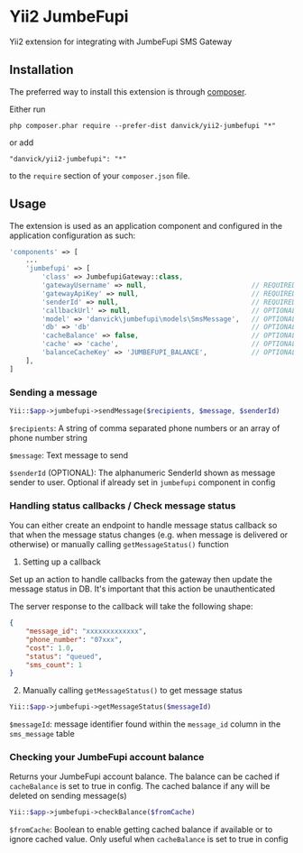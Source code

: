 Yii2 JumbeFupi
==============
Yii2 extension for integrating with JumbeFupi SMS Gateway

Installation
------------

The preferred way to install this extension is through [composer](http://getcomposer.org/download/).

Either run

```
php composer.phar require --prefer-dist danvick/yii2-jumbefupi "*"
```

or add

```
"danvick/yii2-jumbefupi": "*"
```

to the `require` section of your `composer.json` file.



Usage
-----

The extension is used as an application component and configured in the application configuration as such:

```php
'components' => [
    ...
    'jumbefupi' => [
        'class' => JumbefupiGateway::class,
        'gatewayUsername' => null,                          // REQUIRED - Your JumbeFupi username
        'gatewayApiKey' => null,                            // REQUIRED - Your JumbeFupi API key
        'senderId' => null,                                 // REQUIRED - Your SenderID / Alphanumeric. If not set here, should be set when sending message
        'callbackUrl' => null,                              // OPTIONAL - The URL where message status response from JumbeFupi Gateway will be sent
        'model' => 'danvick\jumbefupi\models\SmsMessage',   // OPTIONAL - (Default: danvick\jumbefupi\models\SmsMessage)
        'db' => 'db'                                        // OPTIONAL - the DB connection component for the messages table
        'cacheBalance' => false,                            // OPTIONAL - Whether to store balance after enquiry - cache will be burst on message sending
        'cache' => 'cache',                                 // OPTIONAL - The cache component to store balance if cacheBalance is true 
        'balanceCacheKey' => 'JUMBEFUPI_BALANCE',           // OPTIONAL - Cache key for storage of JumbeFupi account balance
    ],
]
```

### Sending a message
```php
Yii::$app->jumbefupi->sendMessage($recipients, $message, $senderId)
```

`$recipients`: A string of comma separated phone numbers or an array of phone number string

`$message`: Text message to send

`$senderId` (OPTIONAL): The alphanumeric SenderId shown as message sender to user. Optional if already set in `jumbefupi` component in config

### Handling status callbacks / Check message status
You can either create an endpoint to handle message status callback so that when the message status changes (e.g. when message is delivered or otherwise) or manually calling `getMessageStatus()` function

1. Setting up a callback

Set up an action to handle callbacks from the gateway then update the message status in DB. It's important that this action be unauthenticated

The server response to the callback will take the following shape:
```json
{
    "message_id": "xxxxxxxxxxxxx",
    "phone_number": "07xxx",
    "cost": 1.0,
    "status": "queued",
    "sms_count": 1
}
```

2. Manually calling `getMessageStatus()` to get message status
```php
Yii::$app->jumbefupi->getMessageStatus($messageId)
```
`$messageId`: message identifier found within the `message_id` column in the `sms_message` table

### Checking your JumbeFupi account balance
Returns your JumbeFupi account balance. The balance can be cached if `cacheBalance` is set to true in config. The cached balance if any will be deleted on sending message(s)
```php
Yii::$app->jumbefupi->checkBalance($fromCache)
```
`$fromCache`: Boolean to enable getting cached balance if available or to ignore cached value. Only useful when `cacheBalance` is set to true in config 
